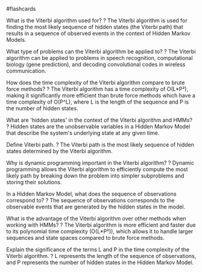 #flashcards

What is the Viterbi algorithm used for?
?
The Viterbi algorithm is used for finding the most likely sequence of hidden states (the Viterbi path) that results in a sequence of observed events in the context of Hidden Markov Models.

What type of problems can the Viterbi algorithm be applied to?
?
The Viterbi algorithm can be applied to problems in speech recognition, computational biology (gene prediction), and decoding convolutional codes in wireless communication.

How does the time complexity of the Viterbi algorithm compare to brute force methods?
?
The Viterbi algorithm has a time complexity of O(L*P²), making it significantly more efficient than brute force methods which have a time complexity of O(P^L), where L is the length of the sequence and P is the number of hidden states.

What are 'hidden states' in the context of the Viterbi algorithm and HMMs?
?
Hidden states are the unobservable variables in a Hidden Markov Model that describe the system's underlying state at any given time.

Define Viterbi path.
?
The Viterbi path is the most likely sequence of hidden states determined by the Viterbi algorithm.

Why is dynamic programming important in the Viterbi algorithm?
?
Dynamic programming allows the Viterbi algorithm to efficiently compute the most likely path by breaking down the problem into simpler subproblems and storing their solutions.

In a Hidden Markov Model, what does the sequence of observations correspond to?
?
The sequence of observations corresponds to the observable events that are generated by the hidden states in the model.

What is the advantage of the Viterbi algorithm over other methods when working with HMMs?
?
The Viterbi algorithm is more efficient and faster due to its polynomial time complexity (O(L*P²)), which allows it to handle larger sequences and state spaces compared to brute force methods.

Explain the significance of the terms L and P in the time complexity of the Viterbi algorithm.
?
L represents the length of the sequence of observations, and P represents the number of hidden states in the Hidden Markov Model.


